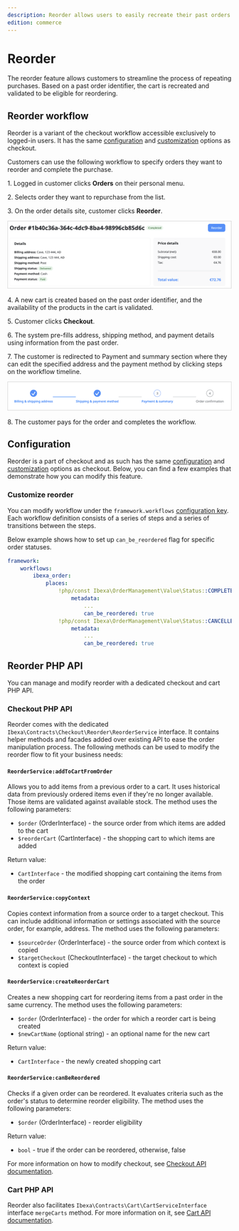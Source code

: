 ```yaml
---
description: Reorder allows users to easily recreate their past orders.
edition: commerce
---
```


# Reorder

The reorder feature allows customers to streamline the process of repeating purchases.
Based on a past order identifier, the cart is recreated and validated to be eligible for reordering.

## Reorder workflow

Reorder is a variant of the checkout workflow accessible exclusively to logged-in users.
It has the same [configuration](configure_checkout.md) and [customization](customize_checkout.md) options as checkout.

Customers can use the following workflow to specify orders they want to reorder and complete the purchase.

1\. Logged in customer clicks **Orders** on their personal menu.

2\. Selects order they want to repurchase from the list.

3\. On the order details site, customer clicks **Reorder**.

![Order details site - reorder](img/reorder_button.png)

4\. A new cart is created based on the past order identifier, and the availability of the products in the cart is validated.

5\. Customer clicks **Checkout**.

6\. The system pre-fills address, shipping method, and payment details using information from the past order.

7\. The customer is redirected to Payment and summary section where they can edit the specified address and the payment method by clicking steps on the workflow timeline.

![Reorder workflow timeline](img/reorder_timeline.png)

8\. The customer pays for the order and completes the workflow.

## Configuration

Reorder is a part of checkout and as such has the same [configuration](configure_checkout.md) and [customization](customize_checkout.md) options as checkout.
Below, you can find a few examples that demonstrate how you can modify this feature.

### Customize reorder

You can modify workflow under the `framework.workflows` [configuration key](configuration.md#configuration-files).
Each workflow definition consists of a series of steps and a series of transitions between the steps.

Below example shows how to set up `can_be_reordered` flag for specific order statuses.

```yaml
framework:
    workflows:
        ibexa_order:
            places:
                !php/const Ibexa\OrderManagement\Value\Status::COMPLETED_PLACE:
                    metadata:
                        ...
                        can_be_reordered: true
                !php/const Ibexa\OrderManagement\Value\Status::CANCELLED_PLACE:
                    metadata:
                        ...
                        can_be_reordered: true

```

## Reorder PHP API

You can manage and modify reorder with a dedicated checkout and cart PHP API.

### Checkout PHP API

Reorder comes with the dedicated `Ibexa\Contracts\Checkout\Reorder\ReorderService` interface.
It contains helper methods and facades added over existing API to ease the order manipulation process.
The following methods can be used to modify the reorder flow to fit your business needs:

#### `ReorderService:addToCartFromOrder` 

Allows you to add items from a previous order to a cart.
It uses historical data from previously ordered items even if they're no longer available.
Those items are validated against available stock.
The method uses the following parameters:

- `$order` (OrderInterface) - the source order from which items are added to the cart
- `$reorderCart` (CartInterface) - the shopping cart to which items are added

Return value:

- `CartInterface` - the modified shopping cart containing the items from the order

#### `ReorderService:copyContext`

Copies context information from a source order to a target checkout.
This can include additional information or settings associated with the source order, for example, address.
The method uses the following parameters:

- `$sourceOrder` (OrderInterface) - the source order from which context is copied
- `$targetCheckout` (CheckoutInterface) - the target checkout to which context is copied

#### `ReorderService:createReorderCart` 

Creates a new shopping cart for reordering items from a past order in the same currency.
The method uses the following parameters:

- `$order` (OrderInterface) - the order for which a reorder cart is being created
- `$newCartName` (optional string) - an optional name for the new cart

Return value:

- `CartInterface` - the newly created shopping cart

#### `ReorderService:canBeReordered`

Checks if a given order can be reordered.
It evaluates criteria such as the order's status to determine reorder eligibility.
The method uses the following parameters:

- `$order` (OrderInterface) - reorder eligibility

Return value:

- `bool` - true if the order can be reordered, otherwise, false

For more information on how to modify checkout, see [Checkout API documentation](checkout_api.md).

### Cart PHP API

Reorder also facilitates `Ibexa\Contracts\Cart\CartServiceInterface` interface `mergeCarts` method.
For more information on it, see [Cart API documentation](cart_api.md#merge-cart).
